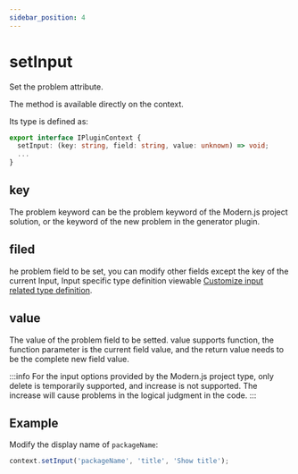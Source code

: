 ```yaml
---
sidebar_position: 4
---
```


# setInput

Set the problem attribute.

The method is available directly on the context.

Its type is defined as:

```ts
export interface IPluginContext {
  setInput: (key: string, field: string, value: unknown) => void;
  ...
}
```

## key

The problem keyword can be the problem keyword of the Modern.js project solution, or the keyword of the new problem in the generator plugin.

## filed

he problem field to be set, you can modify other fields except the key of the current Input, Input specific type definition viewable [Customize input related type definition](/docs/guides/topic-detail/generator/plugin/api/input/type).

## value

The value of the problem field to be setted. value supports function, the function parameter is the current field value, and the return value needs to be the complete new field value.

:::info
For the input options provided by the Modern.js project type, only delete is temporarily supported, and increase is not supported. The increase will cause problems in the logical judgment in the code.
:::

## Example

Modify the display name of `packageName`:

```ts
context.setInput('packageName', 'title', 'Show title');
```
